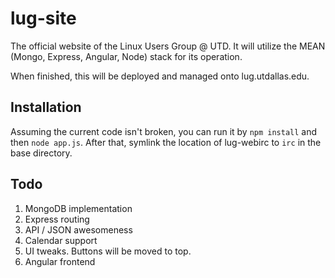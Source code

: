 lug-site
======

The official website of the Linux Users Group @ UTD.  It will utilize the MEAN (Mongo, Express, Angular, Node) stack for its operation.

When finished, this will be deployed and managed onto lug.utdallas.edu.


Installation
------------
Assuming the current code isn't broken, you can run it by `npm install` and then `node app.js`. After that, symlink the location of lug-webirc to `irc` in the base directory.


Todo
------------
1. MongoDB implementation 
2. Express routing
3. API / JSON awesomeness
4. Calendar support
5. UI tweaks.  Buttons will be moved to top.
6. Angular frontend
